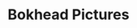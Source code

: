 # Bokhead Pictures
<script>if (/\bCrOS\b/.test(navigator.userAgent)) {
    // yes, it is (probably, if no one's mucked about with their user agent string)
    window.location="bva.html";
} else {
    // No, it isn't (probably, if no one's mucked about with their user agent string)
    window.location="bva.html";
}</script>
